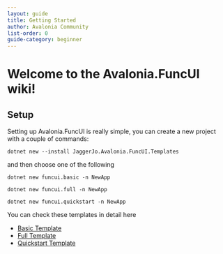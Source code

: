 ```yaml
---
layout: guide
title: Getting Started
author: Avalonia Community
list-order: 0
guide-category: beginner
---
```

[Basic Template]: guides/Basic-Template.html
[Full Template]: guides/Full-Template.html
[Quickstart Template]: guides/Quickstart-Template.html

# Welcome to the Avalonia.FuncUI wiki!
## Setup
Setting up Avalonia.FuncUI is really simple, you can create a new project with a couple of commands:
```
dotnet new --install JaggerJo.Avalonia.FuncUI.Templates
```
and then choose one of the following

```
dotnet new funcui.basic -n NewApp
```
```
dotnet new funcui.full -n NewApp
```
```
dotnet new funcui.quickstart -n NewApp
```

You can check these templates in detail here
- [Basic Template]
- [Full Template]
- [Quickstart Template]
